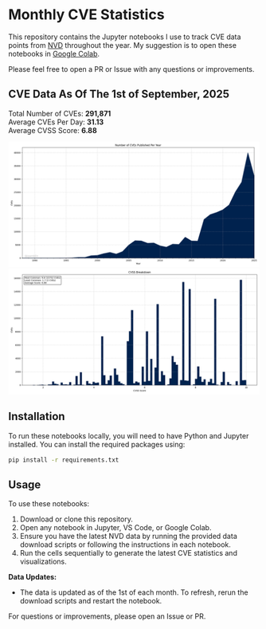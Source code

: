 # Monthly CVE Statistics

This repository contains the Jupyter notebooks I use to track CVE data points from [NVD](https://nvd.nist.gov/) throughout the year. My suggestion is to open these notebooks in [Google Colab](https://colab.research.google.com).

Please feel free to open a PR or Issue with any questions or improvements.

## CVE Data As Of The 1st of September, 2025

Total Number of CVEs: **291,871**<br/>
Average CVEs Per Day: **31.13**<br/>
Average CVSS Score: **6.88**<br/>

![CVE Graph](all.png "CVE Graph")<br/>
![CVSS Graph](cvss.png "CVSS Graph")

## Installation

To run these notebooks locally, you will need to have Python and Jupyter installed. You can install the required packages using:

```bash
pip install -r requirements.txt
```

## Usage

To use these notebooks:

1. Download or clone this repository.
2. Open any notebook in Jupyter, VS Code, or Google Colab.
3. Ensure you have the latest NVD data by running the provided data download scripts or following the instructions in each notebook.
4. Run the cells sequentially to generate the latest CVE statistics and visualizations.

**Data Updates:**
- The data is updated as of the 1st of each month. To refresh, rerun the download scripts and restart the notebook.

For questions or improvements, please open an Issue or PR.